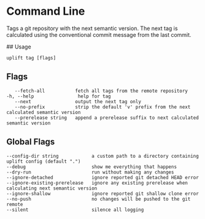 # Command Line

Tags a git repository with the next semantic version. The next tag is calculated using the conventional commit message from the last commit.

## Usage

```text
uplift tag [flags]
```

## Flags

```text
   --fetch-all           fetch all tags from the remote repository
-h, --help                help for tag
   --next                output the next tag only
   --no-prefix           strip the default 'v' prefix from the next calculated semantic version
   --prerelease string   append a prerelease suffix to next calculated semantic version
```

## Global Flags

```text
--config-dir string            a custom path to a directory containing uplift config (default ".")
--debug                        show me everything that happens
--dry-run                      run without making any changes
--ignore-detached              ignore reported git detached HEAD error
--ignore-existing-prerelease   ignore any existing prerelease when calculating next semantic version
--ignore-shallow               ignore reported git shallow clone error
--no-push                      no changes will be pushed to the git remote
--silent                       silence all logging
```
